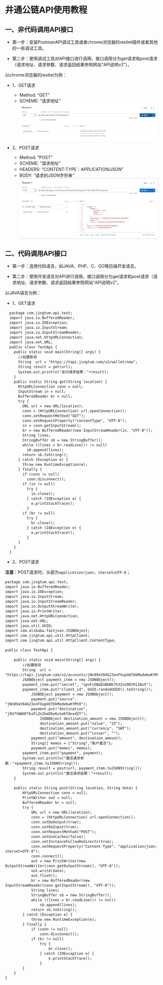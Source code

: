 # 井通公链API使用教程

## 一、非代码调用API接口
- 第一步：安装PostmanAPI调试工具或者chrome浏览器的restlet插件或者其他的一些调试工具。

- 第二步：使用调试工具对API接口进行调用，接口调用分为get请求和post请求（请求地址、请求参数、请求返回结果参照网站“API说明v2”）。

以chrome浏览器的restlet为例：

- 1、GET请求
  - Method: “GET”
  - SCHEME: “请求地址”
 ![avatar](https://github.com/penlylu/swtcdocsdemo/blob/master/docs/tutorial/pictures/API_GET.png)
 
- 2、POST请求
  - Method: “POST”
  - SCHEME: “请求地址”
  - HEADERS: “CONTENT-TYPE：APPLICATION/JSON”
  - BODY: “请求的JSON字符串”
  ![avatar](https://github.com/penlylu/swtcdocsdemo/blob/master/docs/tutorial/pictures/API_POST.png)

## 二、代码调用API接口
- 第一步：选用代码语言，如JAVA、PHP、C、GO等后端开发语言。

- 第二步：使用开发语言对API进行调用，接口调用分为get请求和post请求（请求地址、请求参数、请求返回结果参照网站“API说明v2”。

以JAVA语言为例：

- 1、GET请求
```
  package com.jingtum.api.test;
  import java.io.BufferedReader;
  import java.io.IOException;
  import java.io.InputStream;
  import java.io.InputStreamReader;
  import java.net.HttpURLConnection;
  import java.net.URL;
  public class TestApi {
    public static void main(String[] args) {
      //创建账号
      String  url = "https://tapi.jingtum.com/v2/wallet/new";
      String result = get(url);
      System.out.println("支付请求结果："+result);
    }
    public static String get(String location) {
      HttpURLConnection conn = null;
      InputStream in = null;
      BufferedReader br = null;
      try {
        URL url = new URL(location);
        conn = (HttpURLConnection) url.openConnection();
        conn.setRequestMethod("GET");
        conn.setRequestProperty("contentType", "UTF-8");
        in = conn.getInputStream();
        br = new BufferedReader(new InputStreamReader(in, "UTF-8"));
        String lines;
        StringBuffer sb = new StringBuffer();
        while ((lines = br.readLine()) != null)
          sb.append(lines);
        return sb.toString();
      } catch (Exception e) {
        throw new RuntimeException(e);
      } finally {
        if (conn != null)
          conn.disconnect();
        if (in != null)
          try {
            in.close();
          } catch (IOException e) {
            e.printStackTrace();
          }
        if (br != null)
          try {
            br.close();
          } catch (IOException e) {
            e.printStackTrace();
          }
      }
    }
  }
  ```
- 2、POST请求

**注意**：POST请求时，头部为`application/json; charset=UTF-8`；

```
package com.jingtum.api.test;
import java.io.BufferedReader;
import java.io.IOException;
import java.io.InputStream;
import java.io.InputStreamReader;
import java.io.OutputStreamWriter;
import java.io.PrintWriter;
import java.net.HttpURLConnection;
import java.net.URL;
import java.util.UUID;
import com.alibaba.fastjson.JSONObject;
import com.jingtum.api.util.HttpClient;
import com.jingtum.api.util.HttpClient.ContentType;

public class TestApi {
	
	public static void main(String[] args) {
		//创建账号
		String  url = "https://tapi.jingtum.com/v2/accounts/jNn89aY84G23onFXupUd7bkMode6aKYMt8/payments";
		JSONObject payment_item = new JSONObject();
		payment_item.put("secret", "spvFsSWaD1BmNk7h3Zvo98YRi1NxX");
		payment_item.put("client_id", UUID.randomUUID().toString());
			JSONObject payment = new JSONObject();
			payment.put("source", "jNn89aY84G23onFXupUd7bkMode6aKYMt8");
			payment.put("destination", "j9U7YWAHF7ksFLZn2keD5e6ckoKf4nxdZY");
				JSONObject destination_amount = new JSONObject();
				destination_amount.put("value", "25");
				destination_amount.put("currency", "SWT");
				destination_amount.put("issuer", "");
			payment.put("amount", destination_amount);
			String[] memos = {"String","账户激活"};
			payment.put("memos", memos);
		payment_item.put("payment", payment);
		System.out.println("激活请求参数："+payment_item.toJSONString());
		String result = post(url, payment_item.toJSONString());
		System.out.println("激活请求结果："+result);
	}
	
	public static String post(String location, String data) {
		HttpURLConnection conn = null;
		PrintWriter out = null;
		BufferedReader br = null;
		try {
			URL url = new URL(location);
			conn = (HttpURLConnection) url.openConnection();
			conn.setDoOutput(true);
			conn.setDoInput(true);
			conn.setRequestMethod("POST");
			conn.setUseCaches(false);
			conn.setInstanceFollowRedirects(true);
			conn.setRequestProperty("Content-Type", "application/json; charset=UTF-8");
			conn.connect();
			out = new PrintWriter(new OutputStreamWriter(conn.getOutputStream(), "UTF-8"));
			out.write(data);
			out.flush();
			br = new BufferedReader(new InputStreamReader(conn.getInputStream(), "UTF-8"));
			String lines;
			StringBuffer sb = new StringBuffer();
			while ((lines = br.readLine()) != null)
				sb.append(lines);
			return sb.toString();
		} catch (Exception e) {
			throw new RuntimeException(e);
		} finally {
			if (conn != null)
				conn.disconnect();
			if (br != null)
				try {
					br.close();
				} catch (IOException e) {
					e.printStackTrace();
				}
		}
	}
}
```
